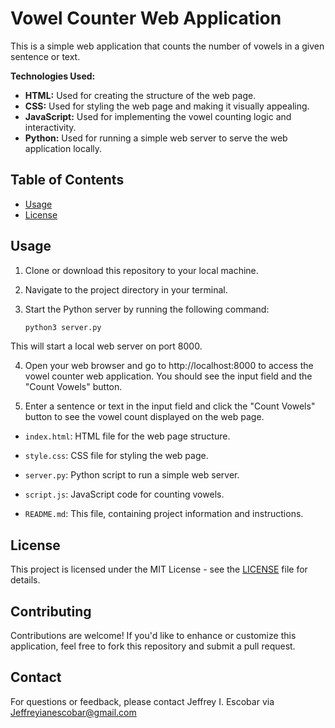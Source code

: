 # Vowel Counter Web Application

This is a simple web application that counts the number of vowels in a given sentence or text.

**Technologies Used:**

- **HTML:** Used for creating the structure of the web page.
- **CSS:** Used for styling the web page and making it visually appealing.
- **JavaScript:** Used for implementing the vowel counting logic and interactivity.
- **Python:** Used for running a simple web server to serve the web application locally.


## Table of Contents
- [Usage](#usage)
- [License](#license)

## Usage

1. Clone or download this repository to your local machine.

2. Navigate to the project directory in your terminal.

3. Start the Python server by running the following command:
   ```bash
   python3 server.py
   ```

This will start a local web server on port 8000.

4. Open your web browser and go to http://localhost:8000 to access the vowel counter web application. You should see the input field and the "Count Vowels" button.

5. Enter a sentence or text in the input field and click the "Count Vowels" button to see the vowel count displayed on the web page.


- `index.html`: HTML file for the web page structure.
  
- `style.css`: CSS file for styling the web page.
  
- `server.py`: Python script to run a simple web server.
  
- `script.js`: JavaScript code for counting vowels.
  
- `README.md`: This file, containing project information and instructions.

## License

This project is licensed under the MIT License - see the [LICENSE](LICENSE) file for details.

## Contributing

Contributions are welcome! If you'd like to enhance or customize this application, feel free to fork this repository and submit a pull request.

## Contact

For questions or feedback, please contact Jeffrey I. Escobar via Jeffreyianescobar@gmail.com




